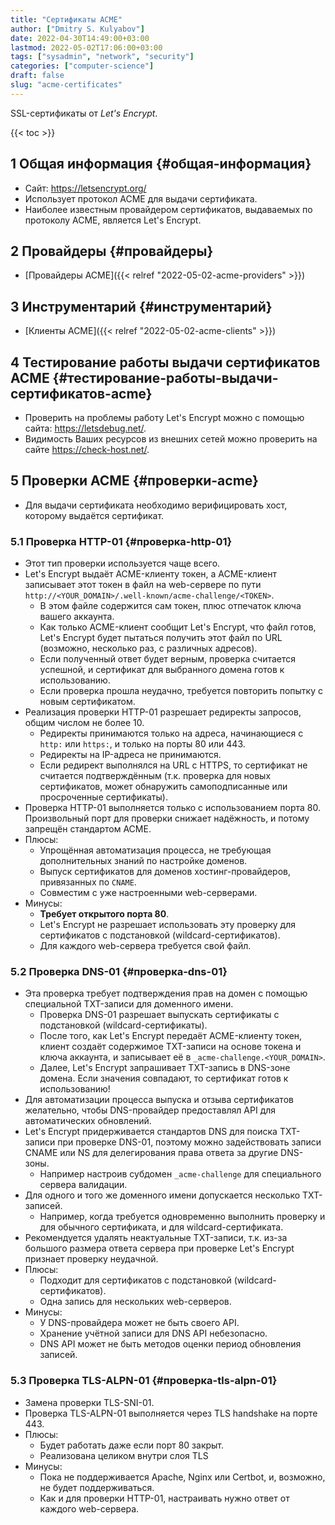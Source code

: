 ```yaml
---
title: "Сертификаты ACME"
author: ["Dmitry S. Kulyabov"]
date: 2022-04-30T14:49:00+03:00
lastmod: 2022-05-02T17:06:00+03:00
tags: ["sysadmin", "network", "security"]
categories: ["computer-science"]
draft: false
slug: "acme-certificates"
---
```


SSL-сертификаты от _Let's Encrypt_.

<!--more-->

{{< toc >}}


## <span class="section-num">1</span> Общая информация {#общая-информация}

-   Сайт: <https://letsencrypt.org/>
-   Использует протокол ACME для выдачи сертификата.
-   Наиболее известным провайдером сертификатов, выдаваемых по протоколу ACME, является Let's Encrypt.


## <span class="section-num">2</span> Провайдеры {#провайдеры}

-   [Провайдеры ACME]({{< relref "2022-05-02-acme-providers" >}})


## <span class="section-num">3</span> Инструментарий {#инструментарий}

-   [Клиенты ACME]({{< relref "2022-05-02-acme-clients" >}})


## <span class="section-num">4</span> Тестирование работы выдачи сертификатов ACME {#тестирование-работы-выдачи-сертификатов-acme}

-   Проверить на проблемы работу Let's Encrypt можно с помощью сайта: <https://letsdebug.net/>.
-   Видимость Ваших ресурсов из внешних сетей можно проверить на сайте <https://check-host.net/>.


## <span class="section-num">5</span> Проверки ACME {#проверки-acme}

-   Для выдачи сертификата необходимо верифицировать хост, которому выдаётся сертификат.


### <span class="section-num">5.1</span> Проверка HTTP-01 {#проверка-http-01}

-   Этот тип проверки используется чаще всего.
-   Let's Encrypt выдаёт ACME-клиенту токен, а ACME-клиент записывает этот токен в файл на web-сервере по пути `http://<YOUR_DOMAIN>/.well-known/acme-challenge/<TOKEN>`.
    -   В этом файле содержится сам токен, плюс отпечаток ключа вашего аккаунта.
    -   Как только ACME-клиент сообщит Let's Encrypt, что файл готов, Let's Encrypt будет пытаться получить этот файл по URL (возможно, несколько раз, с различных адресов).
    -   Если полученный ответ будет верным, проверка считается успешной, и сертификат для выбранного домена готов к использованию.
    -   Если проверка прошла неудачно, требуется повторить попытку с новым сертификатом.
-   Реализация проверки HTTP-01 разрешает редиректы запросов, общим числом не более 10.
    -   Редиректы принимаются только на адреса, начинающиеся с `http:` или `https:`, и только на порты 80 или 443.
    -   Редиректы на IP-адреса не принимаются.
    -   Если редирект выполнялся на URL c HTTPS, то сертификат не считается подтверждённым (т.к. проверка для новых сертификатов, может обнаружить самоподписанные или просроченные сертификаты).
-   Проверка HTTP-01 выполняется только с использованием порта 80. Произвольный порт для проверки снижает надёжность, и потому запрещён стандартом ACME.
-   Плюсы:
    -   Упрощённая автоматизация процесса, не требующая дополнительных знаний по настройке доменов.
    -   Выпуск сертификатов для доменов хостинг-провайдеров, привязанных по `CNAME`.
    -   Совместим с уже настроенными web-серверами.
-   Минусы:
    -   **Требует открытого порта 80**.
    -   Let's Encrypt не разрешает использовать эту проверку для сертификатов с подстановкой (wildcard-сертификатов).
    -   Для каждого web-сервера требуется свой файл.


### <span class="section-num">5.2</span> Проверка DNS-01 {#проверка-dns-01}

-   Эта проверка требует подтверждения прав на домен с помощью специальной TXT-записи для доменного имени.
    -   Проверка DNS-01 разрешает выпускать сертификаты с подстановкой (wildcard-сертификаты).
    -   После того, как Let's Encrypt передаёт ACME-клиенту токен, клиент создаёт содержимое TXT-записи на основе токена и ключа аккаунта, и записывает её в `_acme-challenge.<YOUR_DOMAIN>`.
    -   Далее, Let's Encrypt запрашивает TXT-запись в DNS-зоне домена. Если значения совпадают, то сертификат готов к использованию!
-   Для автоматизации процесса выпуска и отзыва сертификатов желательно, чтобы DNS-провайдер предоставлял API для автоматических обновлений.
-   Let's Encrypt придерживается стандартов DNS для поиска TXT-записи при проверке DNS-01, поэтому можно задействовать записи CNAME или NS для делегирования права ответа за другие DNS-зоны.
    -   Например настроив субдомен `_acme-challenge` для специального сервера валидации.
-   Для одного и того же доменного имени допускается несколько TXT-записей.
    -   Например, когда требуется одновременно выполнить проверку и для обычного сертификата, и для wildcard-сертификата.
-   Рекомендуется удалять неактуальные TXT-записи, т.к. из-за большого размера ответа сервера при проверке Let's Encrypt признает проверку неудачной.
-   Плюсы:
    -   Подходит для сертификатов с подстановкой (wildcard-сертификатов).
    -   Одна запись для нескольких web-серверов.
-   Минусы:
    -   У DNS-провайдера может не быть своего API.
    -   Хранение учётной записи для DNS API небезопасно.
    -   DNS API может не быть методов оценки период обновления записей.


### <span class="section-num">5.3</span> Проверка TLS-ALPN-01 {#проверка-tls-alpn-01}

-   Замена проверки TLS-SNI-01.
-   Проверка TLS-ALPN-01 выполняется через TLS handshake на порте 443.
-   Плюсы:
    -   Будет работать даже если порт 80 закрыт.
    -   Реализована целиком внутри слоя TLS
-   Минусы:
    -   Пока не поддерживается Apache, Nginx или Certbot, и, возможно, не будет поддерживаться.
    -   Как и для проверки HTTP-01, настраивать нужно ответ от каждого web-сервера.

